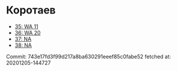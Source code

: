 # Коротаев
- [35: WA 11](35.md)
- [36: WA 20](36.md)
- [37: NA](37.md)
- [38: NA](38.md)

Commit: 743e17fd3f99d217a8ba630291eeef85c0fabe52
 fetched at: 20201205-144727
